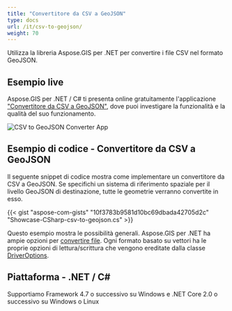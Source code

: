 ```yaml
---
title: "Convertitore da CSV a GeoJSON"
type: docs
url: /it/csv-to-geojson/
weight: 70
---
```


Utilizza la libreria Aspose.GIS per .NET per convertire i file CSV nel formato GeoJSON.

## **Esempio live**

Aspose.GIS per .NET / C# ti presenta online gratuitamente l'applicazione ["Convertitore da CSV a GeoJSON"](https://products.aspose.app/gis/conversion/csv-to-geojson), dove puoi investigare la funzionalità e la qualità del suo funzionamento.

![CSV to GeoJSON Converter App](conversion.png)

## **Esempio di codice - Convertitore da CSV a GeoJSON**

Il seguente snippet di codice mostra come implementare un convertitore da CSV a GeoJSON. Se specifichi un sistema di riferimento spaziale per il livello GeoJSON di destinazione, tutte le geometrie verranno convertite in esso. 

{{< gist "aspose-com-gists" "10f3783b9581d10bc69dbada42705d2c" "Showcase-CSharp-csv-to-geojson.cs" >}}

Questo esempio mostra le possibilità generali. Aspose.GIS per .NET ha ampie opzioni per [convertire file](https://docs.aspose.com/gis/net/vector-layers/). Ogni formato basato su vettori ha le proprie opzioni di lettura/scrittura che vengono ereditate dalla classe [DriverOptions](https://reference.aspose.com/gis/net/aspose.gis/driveroptions).

## **Piattaforma - .NET / C#**

Supportiamo Framework 4.7 o successivo su Windows e .NET Core 2.0 o successivo su Windows o Linux
